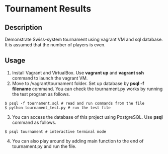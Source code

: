 Tournament Results
===

## Description
Demonstrate Swiss-system tournament using vagrant VM and sql database.<br>
It is assumed that the number of players is even.

## Usage
1. Install Vagrant and VirtualBox. Use **vagrant up** and **vagrant ssh** command to launch the vagrant VM.
2. Move to /vagrant/tournament folder. Set up database by **psql -f filename** command. You can check the tournament.py works by running the test program as follows.  
```
$ psql -f tournament.sql # read and run commands from the file
$ python tournament_test.py # run the test file
```
3. You can access the database of this project using PostgreSQL. Use **psql** command as follows.
```
$ psql tournament # interactive terminal mode
```
4. You can also play around by adding main function to the end of tournament.py and run the file.
